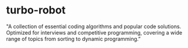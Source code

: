 # turbo-robot
"A collection of essential coding algorithms and popular code solutions. Optimized for interviews and competitive programming, covering a wide range of topics from sorting to dynamic programming.”

